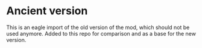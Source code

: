 # Ancient version

This is an eagle import of the old version of the mod, which should not be used anymore. Added to this repo for comparison and as a base for the new version.
